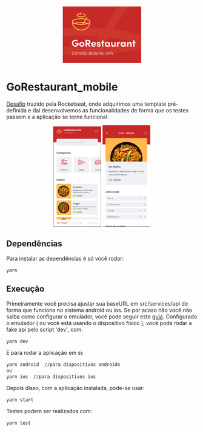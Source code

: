 <h1 align="center">
    <img alt="GoRestaurantLogo" title="GoRestaurant" src=".github/logoRestaurant.PNG" />
</h1>

# GoRestaurant_mobile

[Desafio](https://github.com/rocketseat-education/bootcamp-gostack-desafios/tree/master/desafio-react-native-delivery) trazido pela Rocketseat, onde adquirimos uma template pré-definida e dai desenvolvemos as funcionalidades de forma que os testes passem e a aplicação se torne funcional.

<p align="center">
  <img alt="GoRestaurant" src=".github/dasboardMobile.PNG" width="25%">
  <img alt="GoRestaurant" src=".github/pedidoMobile.PNG" width="25%">
</p>

## Dependências

Para instalar as dependências é só você rodar: 
```
yarn
```

## Execução
Primeiramente você precisa ajustar sua baseURL em src/services/api de forma que funciona no sistema android ou ios. 
Se por acaso não você não saiba como configurar o emulador, você pode seguir este [guia](https://react-native.rocketseat.dev/).
Configurado o emulador ( ou você está usando o dispositivo físico ), você pode rodar a fake api pelo script 'dev', com:

```
yarn dev
```

E para rodar a aplicação em si:
```
yarn android  //para dispositivos androids
ou
yarn ios  //para dispositivos ios
```

Depois disso, com a aplicação instalada, pode-se usar:
```
yarn start
```

Testes podem ser realizados com:
```
yarn test
```
